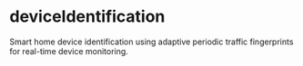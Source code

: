 # deviceIdentification
Smart home device identification using adaptive periodic traffic fingerprints for real-time device monitoring.
